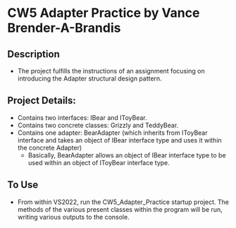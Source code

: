 ﻿# CW5 Adapter Practice by Vance Brender-A-Brandis #

## Description ##
- The project fulfills the instructions of an assignment focusing on introducing the Adapter structural design pattern.

## Project Details: ##
- Contains two interfaces: IBear and IToyBear. 
- Contains two concrete classes: Grizzly and TeddyBear.
- Contains one adapter: BearAdapter (which inherits from IToyBear interface and takes an object of IBear interface type and uses it within the concrete Adapter)
  - Basically, BearAdapter allows an object of IBear interface type to be used within an object of IToyBear interface type. 

## To Use ## 
- From within VS2022, run the CW5_Adapter_Practice startup project. The methods of the various present classes within the program will be run, writing various outputs to the console.
